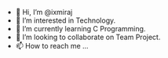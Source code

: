 - 👋 Hi, I’m @ixmiraj
- 👀 I’m interested in Technology.
- 🌱 I’m currently learning C Programming.
- 💞️ I’m looking to collaborate on Team Project.
- 📫 How to reach me ...

<!---
ixmiraj/ixmiraj is a ✨ special ✨ repository because its `README.md` (this file) appears on your GitHub profile.
You can click the Preview link to take a look at your changes.
--->
